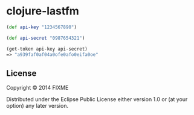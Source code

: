 # clojure-lastfm

```clojure
(def api-key "1234567890")

(def api-secret "0987654321")

(get-token api-key api-secret)
=> "a939faf0af04a0ofe0afo0eifa0oe"
```

## License

Copyright © 2014 FIXME

Distributed under the Eclipse Public License either version 1.0 or (at
your option) any later version.
